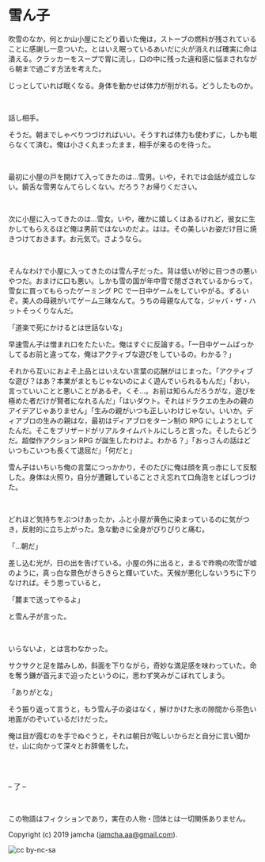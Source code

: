 

# 雪ん子

吹雪のなか，何とか山小屋にたどり着いた俺は，ストーブの燃料が残されていることに感謝し一息ついた。とはいえ眠っているあいだに火が消えれば確実に命は潰える。クラッカーをスープで胃に流し，口の中に残った違和感に悩まされながら朝まで過ごす方法を考えた。  

じっとしていれば眠くなる。身体を動かせば体力が削がれる。どうしたものか。  

<br>  

話し相手。  

そうだ。朝までしゃべりつづければいい。そうすれば体力も使わずに，しかも眠らなくて済む。俺は小さく丸まったまま，相手が来るのを待った。  

<br>  

最初に小屋の戸を開けて入ってきたのは…雪男。いや，それでは会話が成立しない。饒舌な雪男なんてらしくない。だろう？お帰りください。  

<br>  

次に小屋に入ってきたのは…雪女。いや，確かに嬉しくはあるけれど，彼女に生かしてもらえるほど俺は男前ではないのだよ。はは。その美しいお姿だけ目に焼きつけておきます。お元気で。さようなら。  

<br>  

そんなわけで小屋に入ってきたのは雪ん子だった。背は低いが妙に目つきの悪いやつだ。おまけに口も悪い。しかも雪の国が年中雪で閉ざされているからって，雪女に買ってもらったゲーミング PC で一日中ゲームをしていやがる。ずるいぞ。美人の母親がいてゲーム三昧なんて。うちの母親なんてな，ジャバ・ザ・ハットそっくりなんだ。  

「道楽で死にかけるとは世話ないな」  

早速雪ん子は憎まれ口をたたいた。俺はすぐに反論する。「一日中ゲームばっかしてるお前と違ってな，俺はアクティブな遊びをしているの。わかる？」  

それから互いにおよそ上品とはいえない言葉の応酬がはじまった。「アクティブな遊び？はあ？本業がまともじゃないのによく遊んでいられるもんだ」「おい，言っていいことと悪いことがあるぞ。くそ…。お前は知らんだろうがな，遊びを極めた者だけが賢者になれるんだ」「はいダウト。それはドラクエの生みの親のアイデアじゃありません」「生みの親がいつも正しいわけじゃない。いいか。ディアブロの生みの親はな，最初はディアブロをターン制の RPG にしようとしてたんだ。そこをブリザードがリアルタイムバトルにしろと言った。そしたらどうだ。超傑作アクション RPG が誕生したわけよ。わかる？」「おっさんの話はどいつもこいつも長くて退屈だ」「何だと」  

雪ん子はいちいち俺の言葉につっかかり，そのたびに俺は顔を真っ赤にして反駁した。身体は火照り，自分が遭難していることさえ忘れて口角泡をとばしつづけた。  

<br>  

どれほど気持ちをぶつけあったか，ふと小屋が黄色に染まっているのに気がつき，反射的に立ち上がった。急な動きに全身がぴりぴりと痛む。  

「…朝だ」  

差し込む光が，日の出を告げている。小屋の外に出ると，まるで昨晩の吹雪が嘘のように，真っ白な景色がきらきらと輝いていた。天候が悪化しないうちに下りなければ。そう思っていると，  

「麓まで送ってやるよ」  

と雪ん子が言った。  

<br>  

いらないよ，とは言わなかった。  

サクサクと足を踏みしめ，斜面を下りながら，奇妙な満足感を味わっていた。命を奪う鎌が首元まで迫ったというのに，思わず笑みがこぼれてしまう。  

「ありがとな」  

そう振り返って言うと，もう雪ん子の姿はなく，解けかけた氷の隙間から茶色い地面がのぞいているだけだった。  

俺は目が霞むのを手でぬぐうと，それは朝日が眩しいからだと自分に言い聞かせ，山に向かって深々とお辞儀をした。  

<br>  
<br>  

&#x2013; 了 &#x2013;  

<br>  

この物語はフィクションであり，実在の人物・団体とは一切関係ありません。  

Copyright (c) 2019 jamcha (jamcha.aa@gmail.com).  

![cc by-nc-sa](https://i.creativecommons.org/l/by-nc-sa/4.0/88x31.png)  

